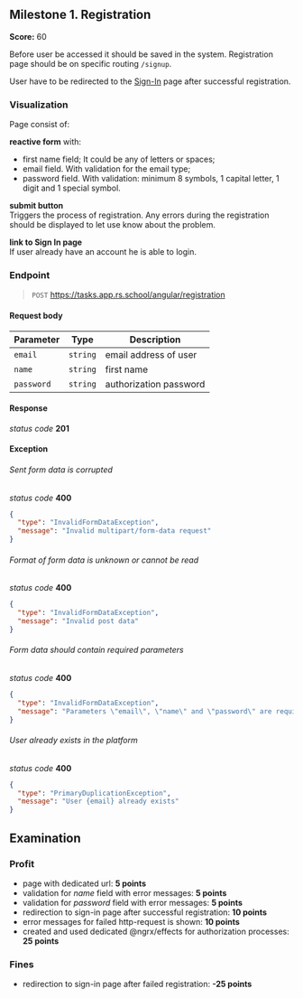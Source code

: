 ## Milestone 1. Registration

**Score:** 60

Before user be accessed it should be saved in the system.
Registration page should be on specific routing `/signup`.

User have to be redirected to the [Sign-In](./milestone%202.login.md) page after successful registration.

### Visualization

Page consist of:

**reactive form** with:

- first name field; It could be any of letters or spaces;
- email field. With validation for the email type;
- password field. With validation: minimum 8 symbols, 1 capital letter, 1 digit and 1 special
  symbol.

**submit button**  
Triggers the process of registration. Any errors during the registration should be displayed to let
use know about the problem.

**link to Sign In page**  
If user already have an account he is able to login.

### Endpoint

> `POST` https://tasks.app.rs.school/angular/registration

#### Request body

| Parameter  | Type     | Description            |
| ---------- | -------- | ---------------------- |
| `email`    | `string` | email address of user  |
| `name`     | `string` | first name             |
| `password` | `string` | authorization password |

#### Response

_status code_ **201**

#### Exception

###### Sent form data is corrupted

_status code_ **400**

```json
{
  "type": "InvalidFormDataException",
  "message": "Invalid multipart/form-data request"
}
```

###### Format of form data is unknown or cannot be read

_status code_ **400**

```json
{
  "type": "InvalidFormDataException",
  "message": "Invalid post data"
}
```

###### Form data should contain required parameters

_status code_ **400**

```json
{
  "type": "InvalidFormDataException",
  "message": "Parameters \"email\", \"name\" and \"password\" are required"
}
```

###### User already exists in the platform

_status code_ **400**

```json
{
  "type": "PrimaryDuplicationException",
  "message": "User {email} already exists"
}
```

## Examination

### Profit

- page with dedicated url: **5 points**
- validation for _name_ field with error messages: **5 points**
- validation for _password_ field with error messages: **5 points**
- redirection to sign-in page after successful registration: **10 points**
- error messages for failed http-request is shown: **10 points**
- created and used dedicated @ngrx/effects for authorization processes: **25 points**

### Fines

- redirection to sign-in page after failed registration: **-25 points**
